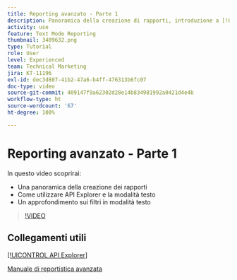 ```yaml
---
title: Reporting avanzato - Parte 1
description: Panoramica della creazione di rapporti, introduzione a [!UICONTROL API Explorer] e modalità testo, e approfondimento sui filtri in modalità testo.
activity: use
feature: Text Mode Reporting
thumbnail: 3409632.png
type: Tutorial
role: User
level: Experienced
team: Technical Marketing
jira: KT-11196
exl-id: dec3d807-41b2-47a6-b4ff-476313b6fc07
doc-type: video
source-git-commit: 409147f9a62302d28e14b834981992a0421d4e4b
workflow-type: ht
source-wordcount: '67'
ht-degree: 100%

---
```


# Reporting avanzato - Parte 1

In questo video scoprirai:

* Una panoramica della creazione dei rapporti
* Come utilizzare API Explorer e la modalità testo
* Un approfondimento sui filtri in modalità testo

>[!VIDEO](https://video.tv.adobe.com/v/3409632/?quality=12&learn=on)

## Collegamenti utili

[[!UICONTROL API Explorer]](https://developer.adobe.com/workfront/api-explorer/)

[Manuale di reportistica avanzata](/help/assets/advanced-reporting-manual.pdf)
